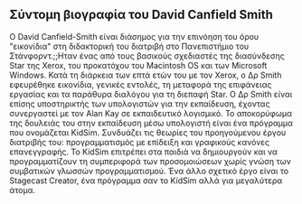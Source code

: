 ## Σύντομη βιογραφία του David Canfield Smith

Ο David Canfield-Smith είναι διάσημος για την επινόηση του όρου "εικονίδια" στη διδακτορική του διατριβή στο Πανεπιστήμιο του Στάνφορντ.;;Hταν ένας από τους βασικούς σχεδιαστές της διασύνδεσης Star της Xerox, του προκατόχου του Macintosh OS και των Microsoft Windows. Κατά τη διάρκεια των επτά ετών του με τον Xerox, ο Δρ Smith εφευρέθηκε εικονίδια, γενικές εντολές, τη μεταφορά της επιφάνειας εργασίας και τα παράθυρα διαλόγου για τη διεπαφή Star. Ο Δρ Smith είναι επίσης υποστηρικτής των υπολογιστών για την εκπαίδευση, έχοντας συνεργαστεί με τον Alan Kay σε εκπαιδευτικό λογισμικό. Το αποκορύφωμα της δουλειάς του στην εκπαίδευση μέσω υπολογιστή είναι ένα πρόγραμμα που ονομάζεται KidSim. Συνδυάζει τις θεωρίες του προηγούμενου έργου διατριβής του: προγραμματισμός με επίδειξη και γραφικούς κανόνες επανεγγραφής. Το KidSim επιτρέπει στα παιδιά να δημιουργούν και να προγραμματίζουν τη συμπεριφορά των προσομοιώσεων χωρίς γνώση των συμβατικών γλωσσών προγραμματισμού. Ένα άλλο σχετικό έργο είναι το Stagecast Creator, ένα πρόγραμμα σαν το KidSim αλλά για μεγαλύτερα άτομα.

